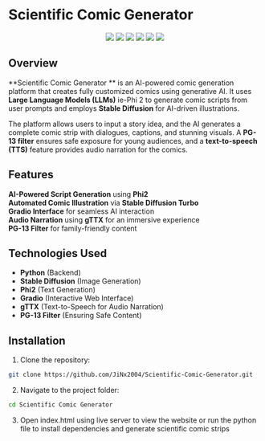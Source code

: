 # Scientific Comic Generator 

<p align="center">
  <img src="https://img.shields.io/badge/Python-3776AB?style=for-the-badge&logo=python&logoColor=white">
  <img src="https://img.shields.io/badge/Gradio-FF9800?style=for-the-badge">
  <img src="https://img.shields.io/badge/Stable%20Diffusion-000000?style=for-the-badge&logo=stable-diffusion&logoColor=white">
  <img src="https://img.shields.io/badge/Phi--2-008080?style=for-the-badge">
  <img src="https://img.shields.io/badge/PG--13%20Filter-FF5733?style=for-the-badge">
  <img src="https://img.shields.io/badge/Text--to--Speech-4285F4?style=for-the-badge">
</p>

## Overview  
**Scientific Comic Generator ** is an AI-powered comic generation platform that creates fully customized comics using generative AI. It uses **Large Language Models (LLMs)** ie-Phi 2   to generate comic scripts from user prompts and employs **Stable Diffusion** for AI-driven illustrations.  

The platform allows users to input a story idea, and the AI generates a complete comic strip with dialogues, captions, and stunning visuals. A **PG-13 filter** ensures safe exposure for young audiences, and a **text-to-speech (TTS)** feature provides audio narration for the comics.  

## Features  
**AI-Powered Script Generation** using **Phi2**  
**Automated Comic Illustration** via **Stable Diffusion Turbo**  
**Gradio Interface** for seamless AI interaction  
**Audio Narration** using **gTTX** for an immersive experience  
**PG-13 Filter** for family-friendly content  

## Technologies Used  
-  **Python** (Backend)  
-  **Stable Diffusion** (Image Generation)  
-  **Phi2** (Text Generation)  
-  **Gradio** (Interactive Web Interface)  
-  **gTTX** (Text-to-Speech for Audio Narration)  
-  **PG-13 Filter** (Ensuring Safe Content)  

## Installation  
1. Clone the repository:  
```sh
git clone https://github.com/JiNx2004/Scientific-Comic-Generator.git
```
2. Navigate to the project folder:
```sh
cd Scientific Comic Generator
```
3. Open index.html using live server to view the website or run the python file to install dependencies and generate scientific comic strips

